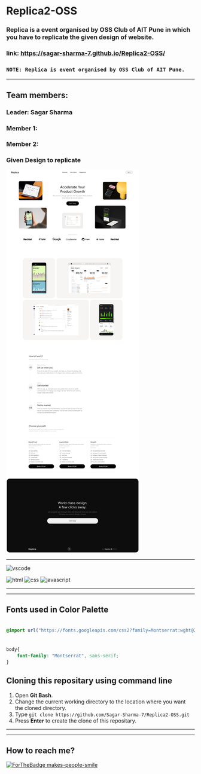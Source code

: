 # Replica2-OSS
### Replica is a event organised by OSS Club of AIT Pune in which you have to replicate the given design of website.

### link: https://sagar-sharma-7.github.io/Replica2-OSS/

### ```NOTE: Replica is event organised by OSS Club of AIT Pune.```

-----
## Team members:
### Leader: Sagar Sharma
### Member 1: 
### Member 2: 

### Given Design to replicate
<img src="public/img/replica_design.jpg">

----

![vscode](https://img.shields.io/badge/Visual_Studio_Code-0078D4?style=for-the-badge&logo=visual%20studio%20code&logoColor=black)

<p float="left">

 ![html](https://img.shields.io/badge/HTML5-E34F26?style=for-the-badge&logo=html5&logoColor=white)
 ![css](https://img.shields.io/badge/CSS3-1572B6?style=for-the-badge&logo=css3&logoColor=white)
  ![javascript](https://img.shields.io/badge/Javascript-323330?style=for-the-badge&logo=javascript&logoColor=F7DF1E")

</p>
<hr>
<hr>

## Fonts used in Color Palette
```css 

@import url("https://fonts.googleapis.com/css2?family=Montserrat:wght@200;300;400;500;600;700;800;900&display=swap");


body{
    font-family: "Montserrat", sans-serif;
}
```

 ## Cloning this repositary using command line
 1. Open **Git Bash**.
 1. Change the current working directory to the location where you want the cloned directory.
 1. Type `git clone https://github.com/Sagar-Sharma-7/Replica2-OSS.git`
 1. Press **Enter** to create the clone of this repositary.

 -----
 -----
  ## How to reach me?
 [ ![ForTheBadge makes-people-smile](https://img.shields.io/badge/Gmail-D14836?style=for-the-badge&logo=gmail&logoColor=white)](mailto:0503sagarsharma@gmail.com)
